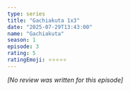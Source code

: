 ```yaml
---
type: series
title: "Gachiakuta 1x3"
date: "2025-07-29T13:43:00"
name: "Gachiakuta"
season: 1
episode: 3
rating: 5
ratingEmoji: ⭐️⭐️⭐️⭐️⭐️
---
```


*[No review was written for this episode]*
